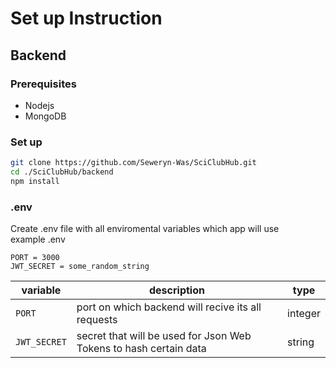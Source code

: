 # Set up Instruction 

## Backend

### Prerequisites
- Nodejs 
- MongoDB

### Set up 
``` bash
git clone https://github.com/Seweryn-Was/SciClubHub.git
cd ./SciClubHub/backend
npm install  
```
### .env
Create .env file with all enviromental variables which app will use<br>
example .env 
```
PORT = 3000
JWT_SECRET = some_random_string
```
|variable| description| type|
|------|---------------|---|
|`PORT` | port on which backend will recive its all requests|integer|
|`JWT_SECRET`| secret that will be used for Json Web Tokens to hash certain data |string|